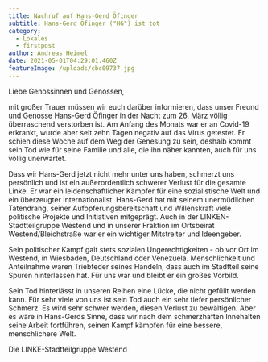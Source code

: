 ```yaml
---
title: Nachruf auf Hans-Gerd Öfinger
subtitle: Hans-Gerd Öfinger ("HG") ist tot
category:
  - Lokales
  - firstpost
author: Andreas Heimel
date: 2021-05-01T04:29:01.460Z
featureImage: /uploads/cbc09737.jpg
---
```

Liebe Genossinnen und Genossen,

mit großer Trauer müssen wir euch darüber informieren, dass unser Freund und Genosse Hans-Gerd Öfinger in der Nacht zum 26. März völlig überraschend verstorben ist. Am Anfang des Monats war er an Covid-19 erkrankt, wurde aber seit zehn Tagen negativ auf das Virus getestet. Er schien diese Woche auf dem Weg der Genesung zu sein, deshalb kommt sein Tod wie für seine Familie und alle, die ihn näher kannten, auch für uns völlig unerwartet.

Dass wir Hans-Gerd jetzt nicht mehr unter uns haben, schmerzt uns persönlich und ist ein außerordentlich schwerer Verlust für die gesamte Linke. Er war ein leidenschaftlicher Kämpfer für eine sozialistische Welt und ein überzeugter Internationalist. Hans-Gerd hat mit seinem unermüdlichen Tatendrang, seiner Aufopferungsbereitschaft und Willenskraft viele politische Projekte und Initiativen mitgeprägt. Auch in der LINKEN-Stadtteilgruppe Westend und in unserer Fraktion im Ortsbeirat Westend/Bleichstraße war er ein wichtiger Mitstreiter und Ideengeber.

Sein politischer Kampf galt stets sozialen Ungerechtigkeiten - ob vor Ort im Westend, in Wiesbaden, Deutschland oder Venezuela. Menschlichkeit und Anteilnahme waren Triebfeder seines Handeln, dass auch im Stadtteil seine Spuren hinterlassen hat. Für uns war und bleibt er ein großes Vorbild.

Sein Tod hinterlässt in unseren Reihen eine Lücke, die nicht gefüllt werden kann. Für sehr viele von uns ist sein Tod auch ein sehr tiefer persönlicher Schmerz. Es wird sehr schwer werden, diesen Verlust zu bewältigen. Aber es wäre in Hans-Gerds Sinne, dass wir nach dem schmerzhaften Innehalten seine Arbeit fortführen, seinen Kampf kämpfen für eine bessere, menschlichere Welt.

Die LINKE-Stadtteilgruppe Westend